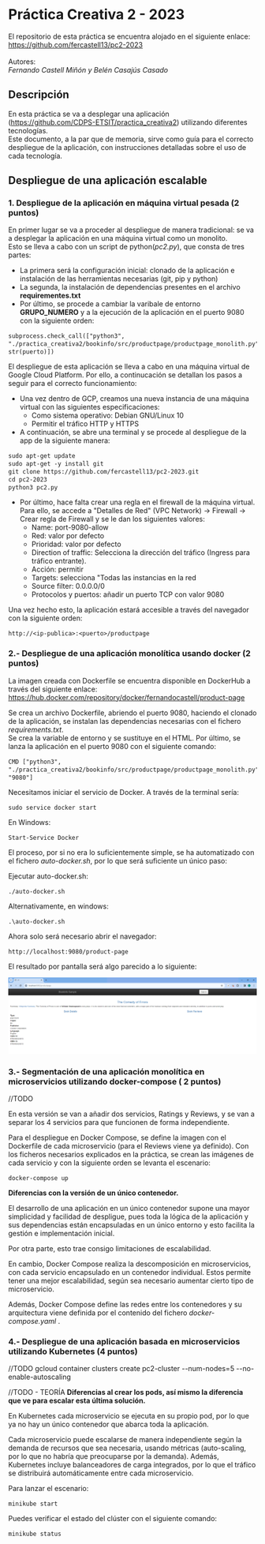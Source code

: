 # Práctica Creativa 2 - 2023

El repositorio de esta práctica se encuentra alojado en el siguiente enlace: https://github.com/fercastell13/pc2-2023<br/><br/>
Autores:<br/>
*Fernando Castell Miñón y Belén Casajús Casado*

## Descripción
En esta práctica se va a desplegar una aplicación (https://github.com/CDPS-ETSIT/practica_creativa2) utilizando diferentes tecnologías.<br/>
Este documento, a la par que de memoria, sirve como guía para el correcto despliegue de la aplicación, con instrucciones detalladas sobre el uso de cada tecnología.

## Despliegue de una aplicación escalable

### 1. Despliegue de la aplicación en máquina virtual pesada (2 puntos)
En primer lugar se va a proceder al despliegue de manera tradicional: se va a desplegar la aplicación en una máquina virtual como un monolito.<br/>
Esto se lleva a cabo con un script de python(*pc2.py*), que consta de tres partes:<br/>
- La primera será la configuración inicial: clonado de la aplicación e instalación de las herramientas necesarias (git, pip y python)
- La segunda, la instalación de dependencias presentes en el archivo **requirementes.txt**
- Por último, se procede a cambiar la varibale de entorno **GRUPO_NUMERO** y a la ejecución de la aplicación en el puerto 9080 con la siguiente orden:
~~~
subprocess.check_call(["python3", "./practica_creativa2/bookinfo/src/productpage/productpage_monolith.py", str(puerto)])
~~~

El despliegue de esta aplicación se lleva a cabo en una máquina virtual de Google Cloud Platform. Por ello, a continucación se detallan los pasos a seguir para el correcto funcionamiento:
- Una vez dentro de GCP, creamos una nueva instancia de una máquina virtual con las siguientes especificaciones:
    - Como sistema operativo: Debian GNU/Linux 10
    - Permitir el tráfico HTTP y HTTPS
- A continuación, se abre una terminal y se procede al despliegue de la app de la siguiente manera:
~~~
sudo apt-get update
sudo apt-get -y install git
git clone https://github.com/fercastell13/pc2-2023.git
cd pc2-2023
python3 pc2.py
~~~

- Por último, hace falta crear una regla en el firewall de la máquina virtual. Para ello, se accede a "Detalles de Red" (VPC Network) -> Firewall -> Crear regla de Firewall y se le dan los siguientes valores:
    - Name: port-9080-allow
    - Red: valor por defecto
    - Prioridad: valor por defecto
    - Direction of traffic: Selecciona la dirección del tráfico (Ingress para tráfico entrante).
    - Acción: permitir
    - Targets: selecciona "Todas las instancias en la red
    - Source filter: 0.0.0.0/0
    - Protocolos y puertos: añadir un puerto TCP con valor 9080

Una vez hecho esto, la aplicación estará accesible a través del navegador con la siguiente orden:
~~~
http://<ip-publica>:<puerto>/productpage
~~~

### 2.- Despliegue de una aplicación monolítica usando docker (2 puntos)

La imagen creada con Dockerfile se encuentra disponible en DockerHub a través del siguiente enlace:<br/>
https://hub.docker.com/repository/docker/fernandocastell/product-page

Se crea un archivo Dockerfile, abriendo el puerto 9080, haciendo el clonado de la aplicación, se instalan las dependencias necesarias con el fichero *requirements.txt*.<br/>
Se crea la variable de entorno y se sustituye en el HTML.
Por último, se lanza la aplicación en el puerto 9080 con el siguiente comando:
~~~
CMD ["python3", "./practica_creativa2/bookinfo/src/productpage/productpage_monolith.py", "9080"]

~~~

Necesitamos iniciar el servicio de Docker. A través de la terminal sería:
~~~
sudo service docker start
~~~
En Windows:
~~~
Start-Service Docker
~~~

El proceso, por si no era lo suficientemente simple, se ha automatizado con el fichero *auto-docker.sh*, por lo que será suficiente un único paso:

Ejecutar auto-docker.sh:
~~~
./auto-docker.sh
~~~
Alternativamente, en windows:
~~~
.\auto-docker.sh
~~~

Ahora solo será necesario abrir el navegador:
~~~
http://localhost:9080/product-page
~~~

El resultado por pantalla será algo parecido a lo siguiente:<br>

![Imagen del despliegue de Docker](./images/image.png)

### 3.- Segmentación de una aplicación monolítica en microservicios utilizando docker-compose ( 2 puntos)
//TODO

En esta versión se van a añadir dos servicios, Ratings y Reviews, y se van a separar los 4 servicios para que funcionen de forma independiente.

Para el despliegue en Docker Compose, se define la imagen con el Dockerfile de cada microservicio (para el Reviews viene ya definido). Con los ficheros necesarios explicados en la práctica, se crean las imágenes de cada servicio y con la siguiente orden se levanta el escenario:
~~~
docker-compose up
~~~

**Diferencias con la versión de un único contenedor.**

El desarrollo de una aplicación en un único contenedor supone una mayor simplicidad y facilidad de despligue, pues toda la lógica de la aplicación y sus dependencias están encapsuladas en un único entorno y esto facilita la gestión e implementación inicial.

Por otra parte, esto trae consigo limitaciones de escalabilidad.

En cambio, Docker Compose realiza la descomposición en microservicios, con cada servicio encapsulado en un contenedor individual. Estos permite tener una mejor escalabilidad, según sea necesario aumentar cierto tipo de microservicio.

Además, Docker Compose define las redes entre los contenedores y su arquitectura viene definida por el contenido del fichero *docker-compose.yaml* .


### 4.- Despliegue de una aplicación basada en microservicios utilizando Kubernetes (4 puntos)
//TODO
gcloud container clusters create pc2-cluster --num-nodes=5 --no-enable-autoscaling


//TODO - TEORÍA
**Diferencias al crear los pods, así mismo la diferencia que ve para escalar esta última solución.**

En Kubernetes cada microservicio se ejecuta en su propio pod, por lo que ya no hay un único contenedor que abarca toda la aplicación.

Cada microservicio puede escalarse de manera independiente según la demanda de recursos que sea necesaria, usando métricas (auto-scaling, por lo que no habría que preocuparse por la demanda). Además, Kubernetes incluye balanceadores de carga integrados, por lo que el tráfico se distribuirá automáticamente entre cada microservicio.


Para lanzar el escenario: 
~~~
minikube start
~~~

Puedes verificar el estado del clúster con el siguiente comando:
~~~
minikube status
~~~